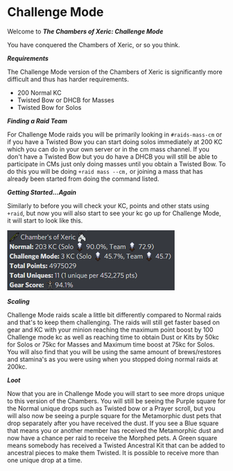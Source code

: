 # Challenge Mode

Welcome to _**The Chambers of Xeric: Challenge Mode**_

You have conquered the Chambers of Xeric, or so you think.  

_**Requirements**_

The Challenge Mode version of the Chambers of Xeric is significantly more difficult and thus has harder requirements.

* 200 Normal KC
* Twisted Bow or DHCB for Masses
* Twisted Bow for Solos

_**Finding a Raid Team**_

For Challenge Mode raids you will be primarily looking in `#raids-mass-cm` or if you have a Twisted Bow you can start doing solos immediately at 200 KC which you can do in your own server or in the cm mass channel.  If you don't have a Twisted Bow but you do have a DHCB you will still be able to participate in CMs just only doing masses until you obtain a Twisted Bow.  To do this you will be doing `+raid mass --cm,` or joining a mass that has already been started from doing the command listed.

_**Getting Started...Again**_

Similarly to before you will check your KC, points and other stats using `+raid`, but now you will also start to see your kc go up for Challenge Mode, it will start to look like this.

![](../../.gitbook/assets/image%20%281%29.png)

_**Scaling**_

Challenge Mode raids scale a little bit differently compared to Normal raids and that's to keep them challenging.  The raids will still get faster based on gear and KC with your minion reaching the maximum point boost by 100 Challenge mode kc as well as reaching time to obtain Dust or Kits by 50kc for Solos or 75kc for Masses and Maximum time boost at 75kc for Solos.  You will also find that you will be using the same amount of brews/restores and stamina's as you were using when you stopped doing normal raids at 200kc.

_**Loot**_

Now that you are in Challenge Mode you will start to see more drops unique to this version of the Chambers.  You will still be seeing the Purple square for the Normal unique drops such as Twisted bow or a Prayer scroll, but you will also now be seeing a purple square for the Metamorphic dust pets that drop separately after you have received the dust.  If you see a Blue square that means you or another member has received the Metamorphic dust and now have a chance per raid to receive the Morphed pets. A Green square means somebody has received a Twisted Ancestral Kit that can be added to ancestral pieces to make them Twisted.  It is possible to receive more than one unique drop at a time.

